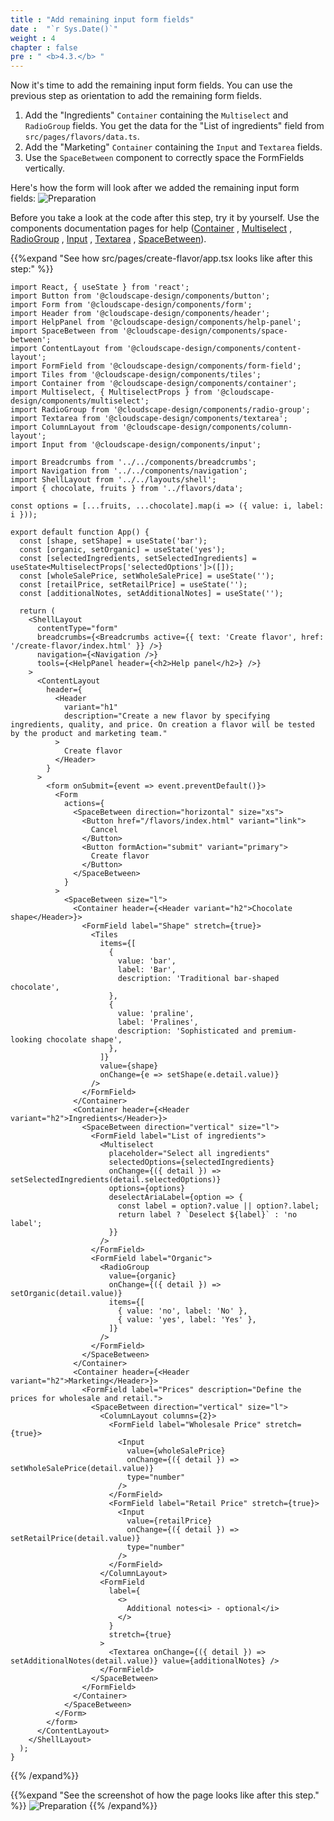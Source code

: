 ```yaml
---
title : "Add remaining input form fields"
date :  "`r Sys.Date()`" 
weight : 4 
chapter : false
pre : " <b>4.3.</b> "
---
```


Now it's time to add the remaining input form fields. You can use the previous step as orientation to add the remaining form fields.

1. Add the "Ingredients" ``Container`` containing the ``Multiselect`` and ``RadioGroup`` fields. You get the data for the "List of ingredients" field from ``src/pages/flavors/data.ts``.
2. Add the "Marketing" ``Container`` containing the ``Input`` and ``Textarea`` fields.
3. Use the ``SpaceBetween`` component to correctly space the FormFields vertically.

Here's how the form will look after we added the remaining input form fields:
![Preparation](/images/27.png?false&width=90pc)

Before you take a look at the code after this step, try it by yourself. Use the components documentation pages for help ([Container](https://cloudscape.design/components/container/?tabId=playground) , [Multiselect](https://cloudscape.design/components/multiselect/?tabId=playground) , [RadioGroup](https://cloudscape.design/components/radio-group/?tabId=playground) , [Input](https://cloudscape.design/components/input/?tabId=playground) , [Textarea](https://cloudscape.design/components/textarea/?tabId=playground) , [SpaceBetween](https://cloudscape.design/components/space-between/?tabId=playground)).

{{%expand "See how src/pages/create-flavor/app.tsx looks like after this step:" %}}
```
import React, { useState } from 'react';
import Button from '@cloudscape-design/components/button';
import Form from '@cloudscape-design/components/form';
import Header from '@cloudscape-design/components/header';
import HelpPanel from '@cloudscape-design/components/help-panel';
import SpaceBetween from '@cloudscape-design/components/space-between';
import ContentLayout from '@cloudscape-design/components/content-layout';
import FormField from '@cloudscape-design/components/form-field';
import Tiles from '@cloudscape-design/components/tiles';
import Container from '@cloudscape-design/components/container';
import Multiselect, { MultiselectProps } from '@cloudscape-design/components/multiselect';
import RadioGroup from '@cloudscape-design/components/radio-group';
import Textarea from '@cloudscape-design/components/textarea';
import ColumnLayout from '@cloudscape-design/components/column-layout';
import Input from '@cloudscape-design/components/input';

import Breadcrumbs from '../../components/breadcrumbs';
import Navigation from '../../components/navigation';
import ShellLayout from '../../layouts/shell';
import { chocolate, fruits } from '../flavors/data';

const options = [...fruits, ...chocolate].map(i => ({ value: i, label: i }));

export default function App() {
  const [shape, setShape] = useState('bar');
  const [organic, setOrganic] = useState('yes');
  const [selectedIngredients, setSelectedIngredients] = useState<MultiselectProps['selectedOptions']>([]);
  const [wholeSalePrice, setWholeSalePrice] = useState('');
  const [retailPrice, setRetailPrice] = useState('');
  const [additionalNotes, setAdditionalNotes] = useState('');

  return (
    <ShellLayout
      contentType="form"
      breadcrumbs={<Breadcrumbs active={{ text: 'Create flavor', href: '/create-flavor/index.html' }} />}
      navigation={<Navigation />}
      tools={<HelpPanel header={<h2>Help panel</h2>} />}
    >
      <ContentLayout
        header={
          <Header
            variant="h1"
            description="Create a new flavor by specifying ingredients, quality, and price. On creation a flavor will be tested by the product and marketing team."
          >
            Create flavor
          </Header>
        }
      >
        <form onSubmit={event => event.preventDefault()}>
          <Form
            actions={
              <SpaceBetween direction="horizontal" size="xs">
                <Button href="/flavors/index.html" variant="link">
                  Cancel
                </Button>
                <Button formAction="submit" variant="primary">
                  Create flavor
                </Button>
              </SpaceBetween>
            }
          >
            <SpaceBetween size="l">
              <Container header={<Header variant="h2">Chocolate shape</Header>}>
                <FormField label="Shape" stretch={true}>
                  <Tiles
                    items={[
                      {
                        value: 'bar',
                        label: 'Bar',
                        description: 'Traditional bar-shaped chocolate',
                      },
                      {
                        value: 'praline',
                        label: 'Pralines',
                        description: 'Sophisticated and premium-looking chocolate shape',
                      },
                    ]}
                    value={shape}
                    onChange={e => setShape(e.detail.value)}
                  />
                </FormField>
              </Container>
              <Container header={<Header variant="h2">Ingredients</Header>}>
                <SpaceBetween direction="vertical" size="l">
                  <FormField label="List of ingredients">
                    <Multiselect
                      placeholder="Select all ingredients"
                      selectedOptions={selectedIngredients}
                      onChange={({ detail }) => setSelectedIngredients(detail.selectedOptions)}
                      options={options}
                      deselectAriaLabel={option => {
                        const label = option?.value || option?.label;
                        return label ? `Deselect ${label}` : 'no label';
                      }}
                    />
                  </FormField>
                  <FormField label="Organic">
                    <RadioGroup
                      value={organic}
                      onChange={({ detail }) => setOrganic(detail.value)}
                      items={[
                        { value: 'no', label: 'No' },
                        { value: 'yes', label: 'Yes' },
                      ]}
                    />
                  </FormField>
                </SpaceBetween>
              </Container>
              <Container header={<Header variant="h2">Marketing</Header>}>
                <FormField label="Prices" description="Define the prices for wholesale and retail.">
                  <SpaceBetween direction="vertical" size="l">
                    <ColumnLayout columns={2}>
                      <FormField label="Wholesale Price" stretch={true}>
                        <Input
                          value={wholeSalePrice}
                          onChange={({ detail }) => setWholeSalePrice(detail.value)}
                          type="number"
                        />
                      </FormField>
                      <FormField label="Retail Price" stretch={true}>
                        <Input
                          value={retailPrice}
                          onChange={({ detail }) => setRetailPrice(detail.value)}
                          type="number"
                        />
                      </FormField>
                    </ColumnLayout>
                    <FormField
                      label={
                        <>
                          Additional notes<i> - optional</i>
                        </>
                      }
                      stretch={true}
                    >
                      <Textarea onChange={({ detail }) => setAdditionalNotes(detail.value)} value={additionalNotes} />
                    </FormField>
                  </SpaceBetween>
                </FormField>
              </Container>
            </SpaceBetween>
          </Form>
        </form>
      </ContentLayout>
    </ShellLayout>
  );
}
```
{{% /expand%}}

{{%expand "See the screenshot of how the page looks like after this step." %}}
![Preparation](/images/27.png?false&width=90pc)
{{% /expand%}}